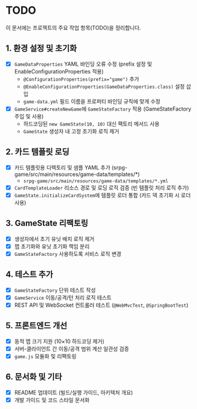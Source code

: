 # TODO

이 문서에는 프로젝트의 주요 작업 항목(TODO)을 정리합니다.

## 1. 환경 설정 및 초기화
- [x] `GameDataProperties` YAML 바인딩 오류 수정 (prefix 설정 및 EnableConfigurationProperties 적용)
  - `@ConfigurationProperties(prefix="game")` 추가
  - `@EnableConfigurationProperties(GameDataProperties.class)` 설정 삽입
  - `game-data.yml` 필드 이름을 프로퍼티 바인딩 규칙에 맞게 수정
- [x] `GameService#createNewGame`에 `GameStateFactory` 적용 (GameStateFactory 주입 및 사용)
  - 하드코딩된 `new GameState(10, 10)` 대신 팩토리 메서드 사용
  - `GameState` 생성자 내 고정 초기화 로직 제거

## 2. 카드 템플릿 로딩
- [x] 카드 템플릿용 디렉토리 및 샘플 YAML 추가 (srpg-game/src/main/resources/game-data/templates/*)
  - `srpg-game/src/main/resources/game-data/templates/*.yml`
- [x] `CardTemplateLoader` 리소스 경로 및 로딩 로직 검증 (빈 템플릿 처리 로직 추가)
- [x] `GameState.initializeCardSystem`에 템플릿 로더 통합 (카드 덱 초기화 시 로더 사용)

## 3. GameState 리팩토링
- [x] 생성자에서 초기 유닛 배치 로직 제거
- [x] 맵 초기화와 유닛 초기화 책임 분리
- [x] `GameStateFactory` 사용하도록 서비스 로직 변경

## 4. 테스트 추가
- [x] `GameStateFactory` 단위 테스트 작성
- [x] `GameService` 이동/공격/턴 처리 로직 테스트
- [x] REST API 및 WebSocket 컨트롤러 테스트 (`@WebMvcTest`, `@SpringBootTest`)

## 5. 프론트엔드 개선
- [x] 동적 맵 크기 지원 (10×10 하드코딩 제거)
- [x] 서버-클라이언트 간 이동/공격 범위 계산 일관성 검증
- [x] `game.js` 모듈화 및 리팩토링

## 6. 문서화 및 기타
- [x] README 업데이트 (빌드/실행 가이드, 아키텍처 개요)
- [x] 개발 가이드 및 코드 스타일 문서화